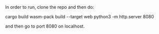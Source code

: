 In order to run, clone the repo and then do:

cargo build
wasm-pack build --target web
python3 -m http.server 8080

and then go to port 8080 on localhost.
